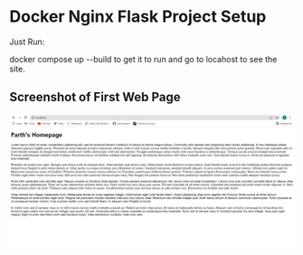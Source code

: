 # Docker Nginx Flask Project Setup

Just Run:

docker compose up --build to get it to run and go to locahost to see the site.

## Screenshot of First Web Page

![Running Program](https://github.com/parth-panara/IS601sp22/blob/webpagesetup/screenshots/Screenshot%20of%20First%20Web%20Page.jpg)

